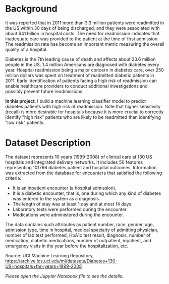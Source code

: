 # Background
It was reported that in 2011 more than 3.3 million patients were readmitted in the US within 30 days of being discharged, and they were associated with about $41 billion in hospital costs. The need for readmission indicates that inadequate care was provided to the patient at the time of first admission. The readmission rate has become an important metric measuring the overall quality of a hospital.

Diabetes is the 7th leading cause of death and affects about 23.6 million people in the US. 1.4 million Americans are diagnosed with diabetes every year. Hospital readmission being a major concern in diabetes care, over 250 million dollars was spent on treatment of readmitted diabetic patients in 2011. Early identification of patients facing a high risk of readmission can enable healthcare providers to conduct additional investigations and possibly prevent future readmissions.

**In this project**, I build a machine learning classifier model to predict diabetes patients with high risk of readmission. Note that higher sensitivity (recall) is more desirable for hospitals because it is more crucial to correctly identify "high risk" patients who are likely to be readmitted than identifying "low risk" patients.

# Dataset Description
The dataset represents 10 years (1999-2008) of clinical care at 130 US hospitals and integrated delivery networks. It includes 50 features representing 101766 diabetes patient and hospital outcomes. Information was extracted from the database for encounters that satisfied the following criteria:

- It is an inpatient encounter (a hospital admission).
- It is a diabetic encounter, that is, one during which any kind of diabetes was entered to the system as a diagnosis.
- The length of stay was at least 1 day and at most 14 days.
- Laboratory tests were performed during the encounter.
- Medications were administered during the encounter.

The data contains such attributes as patient number, race, gender, age, admission type, time in hospital, medical specialty of admitting physician, number of lab test performed, HbA1c test result, diagnosis, number of medication, diabetic medications, number of outpatient, inpatient, and emergency visits in the year before the hospitalization, etc.

Source: UCI Machine Learning Repository, https://archive.ics.uci.edu/ml/datasets/Diabetes+130-US+hospitals+for+years+1999-2008



*Please open the Jupyter Notebook file to see the details.*
